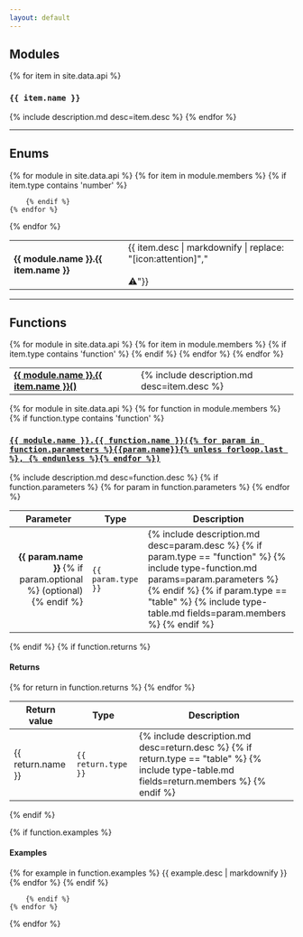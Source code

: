 ```yaml
---
layout: default
---
```

## Modules
{% for item in site.data.api %}
### <code>{{ item.name }}</code>
{% include description.md desc=item.desc %}
{% endfor %}

<hr>

## Enums
<table>
    <tbody>
{% for module in site.data.api %}
    {% for item in module.members %}
        {% if item.type contains 'number' %}
        <tr>
            <td><strong>{{ module.name }}.{{ item.name }}</strong></td>
            <td>{{ item.desc | markdownify | replace: "[icon:attention]","<br><br>⚠️"}}</td>
        </tr>

        {% endif %}
    {% endfor %}
{% endfor %}
    </tbody>
</table>

<hr>

## Functions
<table>
    <tbody>
{% for module in site.data.api %}
    {% for item in module.members %}
        {% if item.type contains 'function' %}
        <tr>
            <td><a href="#{{ item.name | url_encode }}"><strong>{{ module.name }}.{{ item.name }}()</strong></a></td>
            <td>{% include description.md desc=item.desc %}</td>
        </tr>
        {% endif %}
    {% endfor %}
{% endfor %}
    </tbody>
</table>

{% for module in site.data.api %}
    {% for function in module.members %}
        {% if function.type contains 'function' %}
<div class="function-wrap">
<h3 class="function-header"><a href="#{{ function.name | url_encode }}" id="{{ function.name | url_encode }}"><code>{{ module.name }}.{{ function.name }}({% for param in function.parameters %}{{param.name}}{% unless forloop.last %}, {% endunless %}{% endfor %})</code></a></h3>
{% include description.md desc=function.desc %}
{% if function.parameters %}
<table>
    <thead>
        <tr>
            <th>Parameter</th>
            <th>Type</th>
            <th>Description</th>
        </tr>
    </thead>
    <tbody>
    {% for param in function.parameters %}
        <tr>
            <td style="text-align: right;">
                <strong>{{ param.name }}</strong>
                {% if param.optional %}
                    (optional)
                {% endif %}
            </td>
            <td><code>{{ param.type }}</code></td>
            <td>{% include description.md desc=param.desc %}
                {% if param.type == "function" %}
                {% include type-function.md params=param.parameters %}
                {% endif %}
                {% if param.type == "table" %}
                {% include type-table.md fields=param.members %}
                {% endif %}
            </td>
        </tr>
        {% endfor %}
    </tbody>
</table>
{% endif %}
{% if function.returns %}
    <table>
        <thead>
            <tr>
                <th>Return value</th>
                <th>Type</th>
                <th>Description</th>
            </tr>
        </thead>
        <tbody>
            <h4>Returns</h4>
            {% for return in function.returns %}
                <tr>
                    <td>{{ return.name }}</td>
                    <td><code class="inline-code-block">{{ return.type }}</code></td>
                    <td>{% include description.md desc=return.desc %}
                        {% if return.type == "table" %}
                        {% include type-table.md fields=return.members %}
                        {% endif %}
                    </td>
                </tr>
            {% endfor %}
        </tbody>
    </table>
{% endif %}

{% if function.examples %}
<h4>Examples</h4>
{% for example in function.examples %}
{{ example.desc | markdownify }}
{% endfor %}
{% endif %}
</div>

        {% endif %}
    {% endfor %}
{% endfor %}

